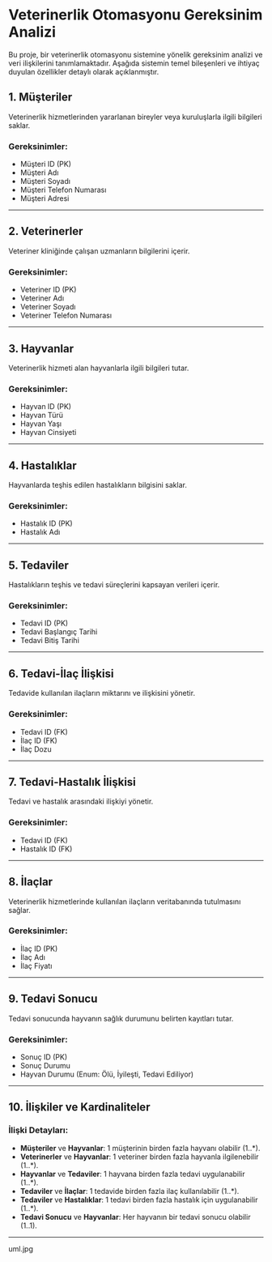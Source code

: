 # Veterinerlik Otomasyonu Gereksinim Analizi

Bu proje, bir veterinerlik otomasyonu sistemine yönelik gereksinim analizi ve veri ilişkilerini tanımlamaktadır. Aşağıda sistemin temel bileşenleri ve ihtiyaç duyulan özellikler detaylı olarak açıklanmıştır.

## 1. Müşteriler
Veterinerlik hizmetlerinden yararlanan bireyler veya kuruluşlarla ilgili bilgileri saklar.

### Gereksinimler:
* Müşteri ID (PK)
* Müşteri Adı
* Müşteri Soyadı
* Müşteri Telefon Numarası
* Müşteri Adresi

---

## 2. Veterinerler
Veteriner kliniğinde çalışan uzmanların bilgilerini içerir.

### Gereksinimler:
* Veteriner ID (PK)
* Veteriner Adı
* Veteriner Soyadı
* Veteriner Telefon Numarası

---

## 3. Hayvanlar
Veterinerlik hizmeti alan hayvanlarla ilgili bilgileri tutar.

### Gereksinimler:
* Hayvan ID (PK)
* Hayvan Türü
* Hayvan Yaşı
* Hayvan Cinsiyeti

---

## 4. Hastalıklar
Hayvanlarda teşhis edilen hastalıkların bilgisini saklar.

### Gereksinimler:
* Hastalık ID (PK)
* Hastalık Adı

---

## 5. Tedaviler
Hastalıkların teşhis ve tedavi süreçlerini kapsayan verileri içerir.

### Gereksinimler:
* Tedavi ID (PK)
* Tedavi Başlangıç Tarihi
* Tedavi Bitiş Tarihi

---

## 6. Tedavi-İlaç İlişkisi
Tedavide kullanılan ilaçların miktarını ve ilişkisini yönetir.

### Gereksinimler:
* Tedavi ID (FK)
* İlaç ID (FK)
* İlaç Dozu

---

## 7. Tedavi-Hastalık İlişkisi
Tedavi ve hastalık arasındaki ilişkiyi yönetir.

### Gereksinimler:
* Tedavi ID (FK)
* Hastalık ID (FK)

---

## 8. İlaçlar
Veterinerlik hizmetlerinde kullanılan ilaçların veritabanında tutulmasını sağlar.

### Gereksinimler:
* İlaç ID (PK)
* İlaç Adı
* İlaç Fiyatı

---

## 9. Tedavi Sonucu
Tedavi sonucunda hayvanın sağlık durumunu belirten kayıtları tutar.

### Gereksinimler:
* Sonuç ID (PK)
* Sonuç Durumu
* Hayvan Durumu (Enum: Ölü, İyileşti, Tedavi Ediliyor)

---

## 10. İlişkiler ve Kardinaliteler
### İlişki Detayları:
* **Müşteriler** ve **Hayvanlar**: 1 müşterinin birden fazla hayvanı olabilir (1..*).
* **Veterinerler** ve **Hayvanlar**: 1 veteriner birden fazla hayvanla ilgilenebilir (1..*).
* **Hayvanlar** ve **Tedaviler**: 1 hayvana birden fazla tedavi uygulanabilir (1..*).
* **Tedaviler** ve **İlaçlar**: 1 tedavide birden fazla ilaç kullanılabilir (1..*).
* **Tedaviler** ve **Hastalıklar**: 1 tedavi birden fazla hastalık için uygulanabilir (1..*).
* **Tedavi Sonucu** ve **Hayvanlar**: Her hayvanın bir tedavi sonucu olabilir (1..1).

---

uml.jpg
